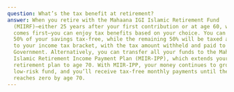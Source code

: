 ```yaml
---
question: What’s the tax benefit at retirement?
answer: When you retire with the Mahaana IGI Islamic Retirement Fund
  (MIIRF)—either 25 years after your first contribution or at age 60, whichever
  comes first—you can enjoy tax benefits based on your choice. You can withdraw
  50% of your savings tax-free, while the remaining 50% will be taxed according
  to your income tax bracket, with the tax amount withheld and paid to the
  Government. Alternatively, you can transfer all your funds to the Mahaana IGI
  Islamic Retirement Income Payment Plan (MIIR-IPP), which extends your
  retirement plan to age 70. With MIIR-IPP, your money continues to grow in a
  low-risk fund, and you’ll receive tax-free monthly payments until the balance
  reaches zero by age 70.
---
```

